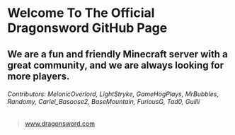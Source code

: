 # Welcome To The Official Dragonsword GitHub Page

## We are a fun and friendly Minecraft server with a great community, and we are always looking for more players. 


###### Contributors: MelonicOverlord, LightStryke, GameHogPlays, MrBubbles, Randomy, Carlel_Basoose2, BaseMountain, FuriousG, Tad0, Guilli


> www.dragonsword.com
